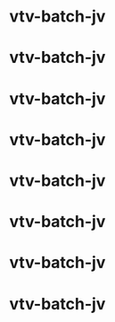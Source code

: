# vtv-batch-jv
# vtv-batch-jv
# vtv-batch-jv
# vtv-batch-jv
# vtv-batch-jv
# vtv-batch-jv
# vtv-batch-jv
# vtv-batch-jv
